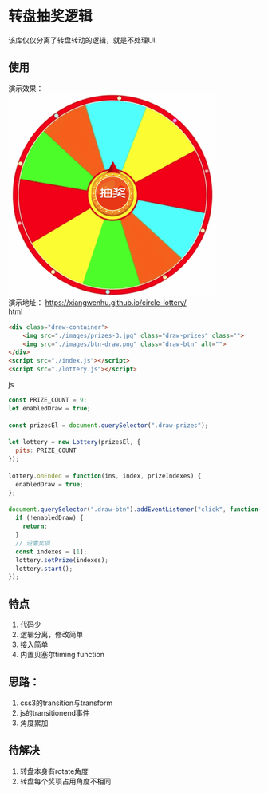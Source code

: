 # 转盘抽奖逻辑
该库仅仅分离了转盘转动的逻辑，就是不处理UI.   

## 使用
演示效果：  
![xx](./docs/cLottery.gif)   
演示地址： https://xiangwenhu.github.io/circle-lottery/  
html
```html
<div class="draw-container">
    <img src="./images/prizes-3.jpg" class="draw-prizes" class="">
    <img src="./images/btn-draw.png" class="draw-btn" alt="">   
</div>
<script src="./index.js"></script>
<script src="./lottery.js"></script>

```
js
```js
const PRIZE_COUNT = 9;
let enabledDraw = true;

const prizesEl = document.querySelector(".draw-prizes");

let lottery = new Lottery(prizesEl, {
  pits: PRIZE_COUNT
});

lottery.onEnded = function(ins, index, prizeIndexes) {
  enabledDraw = true;
};

document.querySelector(".draw-btn").addEventListener("click", function() {
  if (!enabledDraw) {
    return;
  }
  // 设置奖项
  const indexes = [1];
  lottery.setPrize(indexes);
  lottery.start();
});

```


## 特点
1. 代码少
2. 逻辑分离，修改简单
3. 接入简单
4. 内置贝塞尔timing function



## 思路：
1. css3的transition与transform
2. js的transitionend事件
3. 角度累加



## 待解决
1. 转盘本身有rotate角度
2. 转盘每个奖项占用角度不相同
